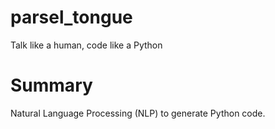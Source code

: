 # parsel_tongue
Talk like a human, code like a Python

# Summary
Natural Language Processing (NLP) to generate Python code.
